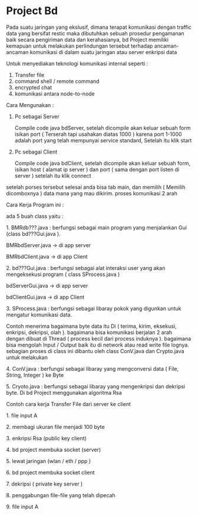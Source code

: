 <h1> Project Bd </h1>

<p> Pada suatu jaringan yang ekslusif, dimana terapat komunikasi dengan traffic data yang bersifat restic maka dibutuhkan sebuah prosedur pengamanan baik secara pengiriman data dan kerahasianya, bd Project memiliki kemapuan untuk melakukan perlindungan tersebut  terhadap ancaman-ancaman komunikasi di dalam suatu jaringan atau server enkripsi data </p>

Untuk menyediakan teknologi komunikasi internal seperti :

1. Transfer file 
2. command shell / remote command
3. encrypted chat 
4. komunikasi antara node-to-node

Cara Mengunakan :
  1. Pc sebagai Server
        <p> Compile code java bdServer, setelah dicompile akan keluar sebuah form isikan port ( Terserah tapi usahakan diatas 1000 ) karena port 1-1000 adalah port yang telah mempunyai service standard, Setelah itu klik start </p> 
  2. Pc sebagai Client 
        <p> Compile code java bdClient, setelah dicompile akan keluar sebuah form, isikan host ( alamat ip server ) dan port ( sama dengan port listen di server ) setelah itu klik connect </p> 
  <p> setelah porses tersebut selesai anda bisa tab main, dan memilih ( Memilih dicomboxnya ) data mana yang mau dikirim. proses komunikasi 2 arah</p> 

Cara Kerja Program ini : <p> 
  <p> ada 5 buah class yaitu : </p> 
    <p> 1. BMRdb???.java : berfungsi sebagai main program yang menjalankan Gui (class bd???Gui.java ).</p> 
        <p> BMRbdServer.java -> di app server </p>
        <p> BMRbdClient.java -> di app Client </p>
    <p> 2. bd???Gui.java : berfungsi sebagai alat interaksi user yang akan mengeksekusi program ( class SProcess.java ) </p> 
        <p> bdServerGui.java -> di app server </p> 
        <p> bdClientGui.java -> di app Client </p> 
    <p> 3. SProcess.java : berfungsi sebagai libaray pokok yang digunkan untuk mengatur komunikasi data. </p> 
    <p> Contoh menerima bagaimana byte data itu Di ( terima, kirim, eksekusi, enkripsi, dekripsi, olah ). bagaimana bisa komunikasi berjalan 2 arah dengan dibuat di Thread ( process kecil dari process induknya ). bagaimana bisa mengolah Input / Output baik itu di network atau read write file lognya. sebagian proses di class ini dibantu oleh class ConV.java dan Crypto.java untuk melakukan </p> 
    <p> 4. ConV.java     : berfungsi sebagai libaray yang mengconversi data ( File, String, Integer ) ke Byte  <p>
    <p> 5. Cryoto.java   : berfungsi sebagai libaray yang mengenkripsi dan dekripsi byte. Di bd Project menggunakan algoritma  Rsa <p>
</p>
<p> Contoh cara kerja Transfer File dari server ke client </p> 
<p> 1. file input A  </p> 
<p> 2. membagi ukuran file menjadi 100 byte </p> 
<p> 3. enkripsi Rsa (public key client) </p> 
<p> 4. bd project membuka socket (server)</p> 
<p> 5. lewat jaringan (wlan / eth / ppp ) </p>
<p> 6. bd project membuka socket client </p> 
<p> 7. dekripsi ( private key server ) </p> 
<p> 8. penggabungan file-file yang telah dipecah </p> 
<p> 9. file input A </p>
